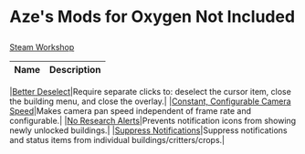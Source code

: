 # Aze's Mods for Oxygen Not Included</p>

[Steam Workshop](https://steamcommunity.com/profiles/76561198044590606/myworkshopfiles/?appid=457140)


|**Name**|**Description**|
|---|---|

|[Better Deselect](https://steamcommunity.com/sharedfiles/filedetails/?id=1870696175)|Require separate clicks to: deselect the cursor item, close the building menu, and close the overlay.|
|[Constant, Configurable Camera Speed](https://steamcommunity.com/sharedfiles/filedetails/?id=1845747605)|Makes camera pan speed independent of frame rate and configurable.|
|[No Research Alerts](https://steamcommunity.com/sharedfiles/filedetails/?id=1872885565)|Prevents notification icons from showing newly unlocked buildings.|
|[Suppress Notifications](https://steamcommunity.com/sharedfiles/filedetails/?id=1832319118)|Suppress notifications and status items from individual buildings/critters/crops.|

